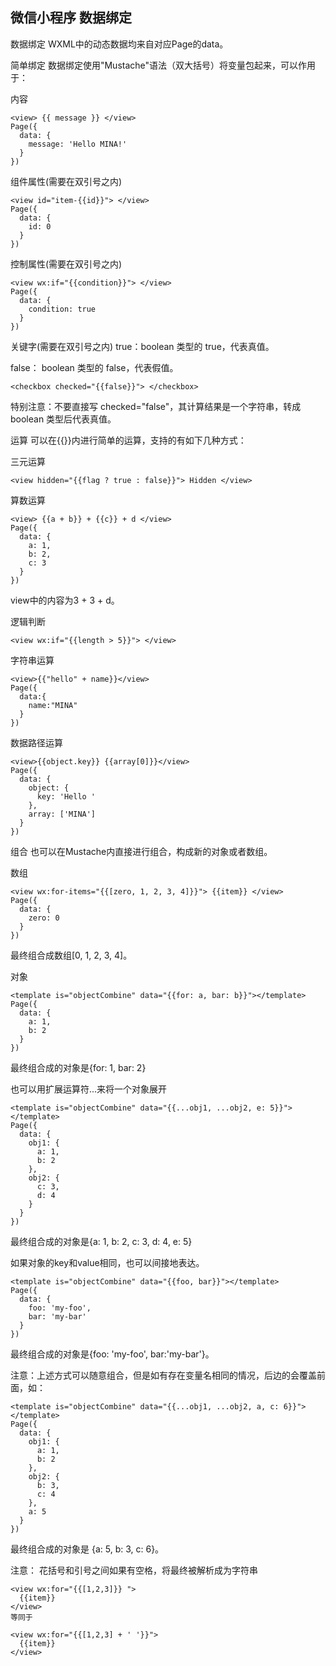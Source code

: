 ## 微信小程序 数据绑定

数据绑定
WXML中的动态数据均来自对应Page的data。

简单绑定
数据绑定使用"Mustache"语法（双大括号）将变量包起来，可以作用于：

内容
```
<view> {{ message }} </view>
Page({
  data: {
    message: 'Hello MINA!'
  }
})
```
组件属性(需要在双引号之内)
```
<view id="item-{{id}}"> </view>
Page({
  data: {
    id: 0
  }
})
```
控制属性(需要在双引号之内)
```
<view wx:if="{{condition}}"> </view>
Page({
  data: {
    condition: true
  }
})
```
关键字(需要在双引号之内)
true：boolean 类型的 true，代表真值。

false： boolean 类型的 false，代表假值。
```
<checkbox checked="{{false}}"> </checkbox>
```
特别注意：不要直接写 checked="false"，其计算结果是一个字符串，转成 boolean 类型后代表真值。


运算
可以在{{}}内进行简单的运算，支持的有如下几种方式：

三元运算
```
<view hidden="{{flag ? true : false}}"> Hidden </view>
```
算数运算
```
<view> {{a + b}} + {{c}} + d </view>
Page({
  data: {
    a: 1,
    b: 2,
    c: 3
  }
})
```
view中的内容为3 + 3 + d。

逻辑判断
```
<view wx:if="{{length > 5}}"> </view>
```
字符串运算
```
<view>{{"hello" + name}}</view>
Page({
  data:{
    name:"MINA"
  }
})
```
数据路径运算
```
<view>{{object.key}} {{array[0]}}</view>
Page({
  data: {
    object: {
      key: 'Hello '
    },
    array: ['MINA']
  }
})
```
组合
也可以在Mustache内直接进行组合，构成新的对象或者数组。

数组
```
<view wx:for-items="{{[zero, 1, 2, 3, 4]}}"> {{item}} </view>
Page({
  data: {
    zero: 0
  }
})
```
最终组合成数组[0, 1, 2, 3, 4]。

对象
```
<template is="objectCombine" data="{{for: a, bar: b}}"></template>
Page({
  data: {
    a: 1,
    b: 2
  }
})
```
最终组合成的对象是{for: 1, bar: 2}

也可以用扩展运算符...来将一个对象展开
```
<template is="objectCombine" data="{{...obj1, ...obj2, e: 5}}"></template>
Page({
  data: {
    obj1: {
      a: 1,
      b: 2
    },
    obj2: {
      c: 3,
      d: 4
    }
  }
})
```
最终组合成的对象是{a: 1, b: 2, c: 3, d: 4, e: 5}

如果对象的key和value相同，也可以间接地表达。
```
<template is="objectCombine" data="{{foo, bar}}"></template>
Page({
  data: {
    foo: 'my-foo',
    bar: 'my-bar'
  }
})
```
最终组合成的对象是{foo: 'my-foo', bar:'my-bar'}。

注意：上述方式可以随意组合，但是如有存在变量名相同的情况，后边的会覆盖前面，如：
```
<template is="objectCombine" data="{{...obj1, ...obj2, a, c: 6}}"></template>
Page({
  data: {
    obj1: {
      a: 1,
      b: 2
    },
    obj2: {
      b: 3,
      c: 4
    },
    a: 5
  }
})
```
最终组合成的对象是 {a: 5, b: 3, c: 6}。

注意： 花括号和引号之间如果有空格，将最终被解析成为字符串
```
<view wx:for="{{[1,2,3]}} ">
  {{item}}
</view>
等同于

<view wx:for="{{[1,2,3] + ' '}}">
  {{item}}
</view>
```
